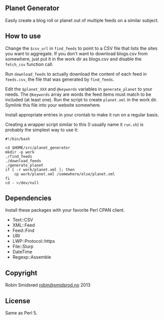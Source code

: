 Planet Generator
----------------

Easily create a blog roll or planet out of multiple feeds on a similar
subject.

How to use
----------

Change the `$csv_url` in `find_feeds` to point to a CSV file that lists the
sites you want to aggregate.  If you don't want to download blogs.csv from
somewhere, just put it in the work dir as blogs.csv and disable the
`fetch_csv` function call.

Run `download_feeds` to actually download the content of each feed in
`feeds.csv`, the file that was generated by `find_feeds`.

Edit the `$planet_XXX` and `@keywords` variables in `generate_planet` to
your needs.  The `@keywords` array are words the feed items must match to be
included (at least one).  Run the script to create `planet.xml` in the work
dir.  Symlink this file into your website somewhere.

Install appropriate entries in your crontab to make it run on a regular
basis.

Creating a wrapper script similar to this (I usually name it `run.sh`) is
probably the simplest way to use it:

    #!/bin/bash

    cd $HOME/src/planet_generator
    mkdir -p work
    ./find_feeds
    ./download_feeds
    ./generate_planet
    if [ -r work/planet.xml ]; then
        cp work/planet.xml /somewhere/else/planet.xml
    fi
    cd - >/dev/null

Dependencies
------------

Install these packages with your favorite Perl CPAN client.

* Text::CSV
* XML::Feed
* Feed::Find
* URI
* LWP::Protocol::https
* File::Slurp
* DateTime
* Regexp::Assemble

Copyright
---------

Robin Smidsrød <robin@smidsrod.no> 2013

License
-------

Same as Perl 5.
